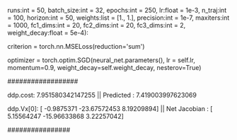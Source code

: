runs:int = 50, batch_size:int = 32, epochs:int = 250,
lr:float = 1e-3, n_traj:int = 100, horizon:int = 50, weights:list = [1., 1.],
precision:int = 1e-7, maxiters:int = 1000, fc1_dims:int = 20,
fc2_dims:int = 20, fc3_dims:int = 2, weight_decay:float = 5e-4):

criterion = torch.nn.MSELoss(reduction='sum')

optimizer = torch.optim.SGD(neural_net.parameters(), lr = self.lr, momentum=0.9, weight_decay=self.weight_decay, nesterov=True)


##################

 ddp.cost: 7.951580342147255 || Predicted : 7.419003997623069

 ddp.Vx[0]: [ -0.9875371  -23.67572453   8.19209894] || Net Jacobian : [  5.15564247 -15.96633868   3.22257042]

 ################

